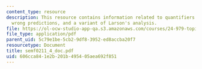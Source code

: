 ```yaml
---
content_type: resource
description: This resource contains information related to quantifiers in the than-clause,
  wrong predictions, and a variant of Larson's analysis.
file: https://ol-ocw-studio-app-qa.s3.amazonaws.com/courses/24-979-topics-in-semantics-fall-2002/606cca841e2b201b495405aea692f851_semf0211_4_doc.pdf
file_type: application/pdf
parent_uid: 5c79e1be-5cb2-9df8-3952-ed8accba20f7
resourcetype: Document
title: semf0211_4_doc.pdf
uid: 606cca84-1e2b-201b-4954-05aea692f851
---
```

